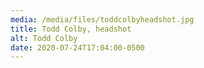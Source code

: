 ```yaml
---
media: /media/files/toddcolbyheadshot.jpg
title: Todd Colby, headshot
alt: Todd Colby
date: 2020-07-24T17:04:00-0500
---
```

